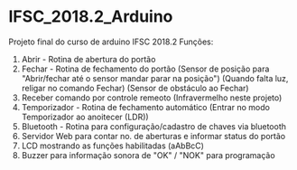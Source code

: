 # IFSC_2018.2_Arduino
Projeto final do curso de arduino IFSC 2018.2
Funções:
1. Abrir - Rotina de abertura do portão
2. Fechar - Rotina de fechamento do portão
   (Sensor de posição para "Abrir/fechar até o sensor mandar parar na posição")
   (Quando falta luz, religar no comando Fechar)
   (Sensor de obstáculo ao Fechar)
3. Receber comando por controle remeoto (Infravermelho neste projeto)
4. Temporizador - Rotina de fechamento automático
   (Entrar no modo Temporizador ao anoitecer (LDR))
5. Bluetooth - Rotina para configuração/cadastro de chaves via bluetooth
6. Servidor Web para contar no. de aberturas e informar status do portão
7. LCD mostrando as funções habilitadas (aAbBcC)
8. Buzzer para informação sonora de "OK" / "NOK" para programação
